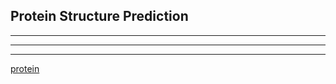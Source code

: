## Protein Structure Prediction

--------------------------------------------------------------------

--------------------------------------------------------------------

--------------------------------------------------------------------

[protein](https://github.com/LoqmanSamani/protein_structure_analysis/blob/systembiology/images/pro.jpg)
